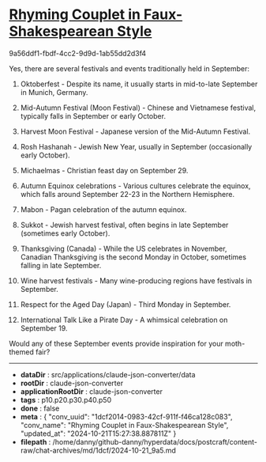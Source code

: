 # [Rhyming Couplet in Faux-Shakespearean Style](https://claude.ai/chat/1dcf2014-0983-42cf-911f-f46ca128c083)

9a56ddf1-fbdf-4cc2-9d9d-1ab55dd2d3f4

 Yes, there are several festivals and events traditionally held in September:

1. Oktoberfest - Despite its name, it usually starts in mid-to-late September in Munich, Germany.

2. Mid-Autumn Festival (Moon Festival) - Chinese and Vietnamese festival, typically falls in September or early October.

3. Harvest Moon Festival - Japanese version of the Mid-Autumn Festival.

4. Rosh Hashanah - Jewish New Year, usually in September (occasionally early October).

5. Michaelmas - Christian feast day on September 29.

6. Autumn Equinox celebrations - Various cultures celebrate the equinox, which falls around September 22-23 in the Northern Hemisphere.

7. Mabon - Pagan celebration of the autumn equinox.

8. Sukkot - Jewish harvest festival, often begins in late September (sometimes early October).

9. Thanksgiving (Canada) - While the US celebrates in November, Canadian Thanksgiving is the second Monday in October, sometimes falling in late September.

10. Wine harvest festivals - Many wine-producing regions have festivals in September.

11. Respect for the Aged Day (Japan) - Third Monday in September.

12. International Talk Like a Pirate Day - A whimsical celebration on September 19.

Would any of these September events provide inspiration for your moth-themed fair?

---

* **dataDir** : src/applications/claude-json-converter/data
* **rootDir** : claude-json-converter
* **applicationRootDir** : claude-json-converter
* **tags** : p10.p20.p30.p40.p50
* **done** : false
* **meta** : {
  "conv_uuid": "1dcf2014-0983-42cf-911f-f46ca128c083",
  "conv_name": "Rhyming Couplet in Faux-Shakespearean Style",
  "updated_at": "2024-10-21T15:27:38.887811Z"
}
* **filepath** : /home/danny/github-danny/hyperdata/docs/postcraft/content-raw/chat-archives/md/1dcf/2024-10-21_9a5.md
